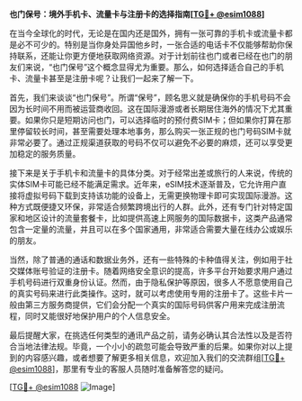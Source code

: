 **也门保号：境外手机卡、流量卡与注册卡的选择指南[[TG💪+ @esim1088](https://t.me/s/esim1088)]**

在当今全球化的时代，无论是在国内还是国外，拥有一张可靠的手机卡或流量卡都是必不可少的。特别是当你身处异国他乡时，一张合适的电话卡不仅能够帮助你保持联系，还能让你更方便地获取网络资源。对于计划前往也门或者已经在也门的朋友们来说，“也门保号”这个概念显得尤为重要。那么，如何选择适合自己的手机卡、流量卡甚至是注册卡呢？让我们一起来了解一下。

首先，我们来谈谈“也门保号”。所谓“保号”，顾名思义就是确保你的手机号码不会因为长时间不用而被运营商收回。这在国际漫游或者长期居住海外的情况下尤其重要。如果你只是短期访问也门，可以选择临时的预付费SIM卡；但如果你打算在那里停留较长时间，甚至需要处理本地事务，那么购买一张正规的也门号码SIM卡就非常必要了。通过正规渠道获取的号码不仅可以避免不必要的麻烦，还可以享受更加稳定的服务质量。

接下来是关于手机卡和流量卡的具体分类。对于经常出差或旅行的人来说，传统的实体SIM卡可能已经不能满足需求。近年来，eSIM技术逐渐普及，它允许用户直接将虚拟号码下载到支持该功能的设备上，无需更换物理卡即可实现国际漫游。这种方式既便捷又环保，非常适合频繁跨境出行的人群。此外，还有专门针对特定国家和地区设计的流量套餐卡，比如提供高速上网服务的国际数据卡，这类产品通常包含一定量的流量，并且可以在多个国家通用，非常适合需要大量在线办公或娱乐的朋友。

当然，除了普通的通话和数据业务外，还有一些特殊的卡种值得关注，例如用于社交媒体账号验证的注册卡。随着网络安全意识的提高，许多平台开始要求用户通过手机号码进行双重身份认证。然而，由于隐私保护等原因，很多人不愿意使用自己的真实号码来进行此类操作。这时，就可以考虑使用专用的注册卡了。这些卡片一般由第三方服务商提供，它们会分配一个真实的国际号码供客户用来完成注册流程，同时又能很好地保护用户的个人信息安全。

最后提醒大家，在挑选任何类型的通讯产品之前，请务必确认其合法性以及是否符合当地法律法规。毕竟，一个小小的疏忽可能会导致严重的后果。如果你对以上提到的内容感兴趣，或者想要了解更多相关信息，欢迎加入我们的交流群组[[TG💪+ @esim1088](https://t.me/s/esim1088)]，那里有专业的客服人员随时准备解答您的疑问。

[[TG💪+ @esim1088](https://t.me/s/esim1088) ![Image](https://i.postimg.cc/4NQfJmqS/Snipaste-2025-05-13-00-14-12.png)]